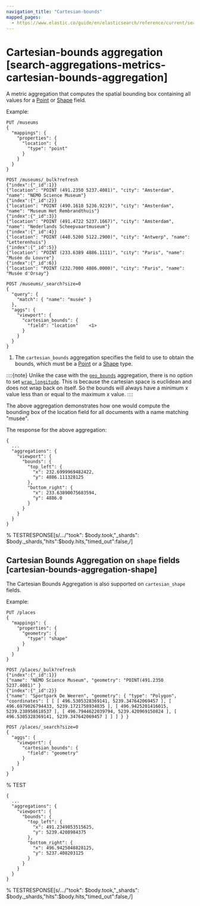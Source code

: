 ```yaml
---
navigation_title: "Cartesian-bounds"
mapped_pages:
  - https://www.elastic.co/guide/en/elasticsearch/reference/current/search-aggregations-metrics-cartesian-bounds-aggregation.html
---
```


# Cartesian-bounds aggregation [search-aggregations-metrics-cartesian-bounds-aggregation]


A metric aggregation that computes the spatial bounding box containing all values for a [Point](/reference/elasticsearch/mapping-reference/point.md) or [Shape](/reference/elasticsearch/mapping-reference/shape.md) field.

Example:

```console
PUT /museums
{
  "mappings": {
    "properties": {
      "location": {
        "type": "point"
      }
    }
  }
}

POST /museums/_bulk?refresh
{"index":{"_id":1}}
{"location": "POINT (491.2350 5237.4081)", "city": "Amsterdam", "name": "NEMO Science Museum"}
{"index":{"_id":2}}
{"location": "POINT (490.1618 5236.9219)", "city": "Amsterdam", "name": "Museum Het Rembrandthuis"}
{"index":{"_id":3}}
{"location": "POINT (491.4722 5237.1667)", "city": "Amsterdam", "name": "Nederlands Scheepvaartmuseum"}
{"index":{"_id":4}}
{"location": "POINT (440.5200 5122.2900)", "city": "Antwerp", "name": "Letterenhuis"}
{"index":{"_id":5}}
{"location": "POINT (233.6389 4886.1111)", "city": "Paris", "name": "Musée du Louvre"}
{"index":{"_id":6}}
{"location": "POINT (232.7000 4886.0000)", "city": "Paris", "name": "Musée d'Orsay"}

POST /museums/_search?size=0
{
  "query": {
    "match": { "name": "musée" }
  },
  "aggs": {
    "viewport": {
      "cartesian_bounds": {
        "field": "location"    <1>
      }
    }
  }
}
```

1. The `cartesian_bounds` aggregation specifies the field to use to obtain the bounds, which must be a [Point](/reference/elasticsearch/mapping-reference/point.md) or a [Shape](/reference/elasticsearch/mapping-reference/shape.md) type.


::::{note}
Unlike the case with the [`geo_bounds`](/reference/data-analysis/aggregations/search-aggregations-metrics-geobounds-aggregation.md#geobounds-aggregation-geo-shape) aggregation, there is no option to set [`wrap_longitude`](/reference/data-analysis/aggregations/search-aggregations-metrics-geobounds-aggregation.md#geo-bounds-wrap-longitude). This is because the cartesian space is euclidean and does not wrap back on itself. So the bounds will always have a minimum x value less than or equal to the maximum x value.
::::


The above aggregation demonstrates how one would compute the bounding box of the location field for all documents with a name matching "musée".

The response for the above aggregation:

```console-result
{
  ...
  "aggregations": {
    "viewport": {
      "bounds": {
        "top_left": {
          "x": 232.6999969482422,
          "y": 4886.111328125
        },
        "bottom_right": {
          "x": 233.63890075683594,
          "y": 4886.0
        }
      }
    }
  }
}
```
% TESTRESPONSE[s/.../"took": $body.took,"_shards": $body._shards,"hits":$body.hits,"timed_out":false,/]


## Cartesian Bounds Aggregation on `shape` fields [cartesian-bounds-aggregation-shape]

The Cartesian Bounds Aggregation is also supported on `cartesian_shape` fields.

Example:

```console
PUT /places
{
  "mappings": {
    "properties": {
      "geometry": {
        "type": "shape"
      }
    }
  }
}

POST /places/_bulk?refresh
{"index":{"_id":1}}
{"name": "NEMO Science Museum", "geometry": "POINT(491.2350 5237.4081)" }
{"index":{"_id":2}}
{"name": "Sportpark De Weeren", "geometry": { "type": "Polygon", "coordinates": [ [ [ 496.5305328369141, 5239.347642069457 ], [ 496.6979026794433, 5239.1721758934835 ], [ 496.9425201416015, 5239.238958618537 ], [ 496.7944622039794, 5239.420969150824 ], [ 496.5305328369141, 5239.347642069457 ] ] ] } }

POST /places/_search?size=0
{
  "aggs": {
    "viewport": {
      "cartesian_bounds": {
        "field": "geometry"
      }
    }
  }
}
```
% TEST

```console-result
{
  ...
  "aggregations": {
    "viewport": {
      "bounds": {
        "top_left": {
          "x": 491.2349853515625,
          "y": 5239.4208984375
        },
        "bottom_right": {
          "x": 496.9425048828125,
          "y": 5237.408203125
        }
      }
    }
  }
}
```
% TESTRESPONSE[s/.../"took": $body.took,"_shards": $body._shards,"hits":$body.hits,"timed_out":false,/]

